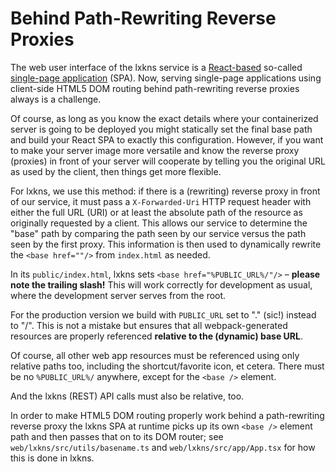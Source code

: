 # Behind Path-Rewriting Reverse Proxies

The web user interface of the lxkns service is a
[React-based](https://reactjs.org/) so-called [single-page
application](https://en.wikipedia.org/wiki/Single-page_application) (SPA). Now,
serving single-page applications using client-side HTML5 DOM routing behind
path-rewriting reverse proxies always is a challenge.

Of course, as long as you know the exact details where your containerized server
is going to be deployed you might statically set the final base path and build
your React SPA to exactly this configuration. However, if you want to make your
server image more versatile and know the reverse proxy (proxies) in front of
your server will cooperate by telling you the original URL as used by the
client, then things get more flexible.

For lxkns, we use this method: if there is a (rewriting) reverse proxy in front
of our service, it must pass a `X-Forwarded-Uri` HTTP request header with either
the full URL (URI) or at least the absolute path of the resource as originally
requested by a client. This allows our service to determine the "base" path by
comparing the path seen by our service versus the path seen by the first proxy.
This information is then used to dynamically rewrite the `<base href=""/>` from
`index.html` as needed.

In its `public/index.html`, lxkns sets `<base href="%PUBLIC_URL%/"/>` – **please
note the trailing slash!** This will work correctly for development as usual,
where the development server serves from the root.

For the production version we build with `PUBLIC_URL` set to "." (sic!) instead
to "/". This is not a mistake but ensures that all webpack-generated resources
are properly referenced **relative to the (dynamic) base URL**.

Of course, all other web app resources must be referenced using only relative
paths too, including the shortcut/favorite icon, et cetera. There must be no
`%PUBLIC_URL%/` anywhere, except for the `<base />` element.

And the lxkns (REST) API calls must also be relative, too.

In order to make HTML5 DOM routing properly work behind a path-rewriting reverse
proxy the lxkns SPA at runtime picks up its own `<base />` element path and then
passes that on to its DOM router; see `web/lxkns/src/utils/basename.ts` and
`web/lxkns/src/app/App.tsx` for how this is done in lxkns.
